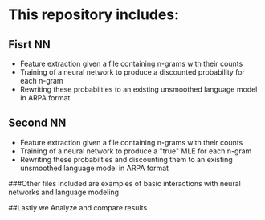# This repository includes:
## Fisrt NN
  - Feature extraction given a file containing n-grams with their counts
  - Training of a neural network to produce a discounted probability for each n-gram
  - Rewriting these probabilties to an existing unsmoothed language model in ARPA format
  
## Second NN
  - Feature extraction given a file containing n-grams with their counts
  - Training of a neural network to produce a "true" MLE for each n-gram
  - Rewriting these probabilties and discounting them to an existing unsmoothed language model in ARPA format
 

###Other files included are examples of basic interactions with neural networks and language modeling

##Lastly we Analyze and compare results
